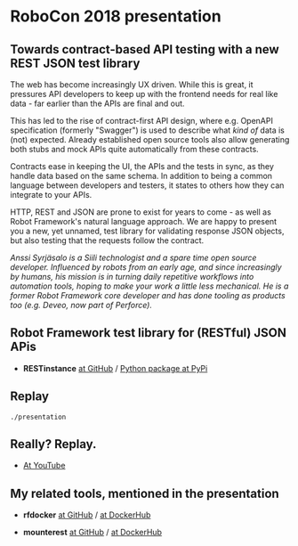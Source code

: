 # RoboCon 2018 presentation

## Towards contract-based API testing with a new REST JSON test library

The web has become increasingly UX driven. While this is great,
it pressures API developers to keep up with the frontend needs
for real like data - far earlier than the APIs are final and out.

This has led to the rise of contract-first API design,
where e.g. OpenAPI specification (formerly "Swagger") is used to describe
what *kind of* data is (not) expected. Already established open source tools
also allow generating both stubs and mock APIs quite automatically from these
contracts.

Contracts ease in keeping the UI, the APIs and the tests in sync,
as they handle data based on the same schema. In addition to being a common
language between developers and testers, it states to others how they can
integrate to your APIs.

HTTP, REST and JSON are prone to exist for years to come - as well as
Robot Framework's natural language approach. We are happy to present you a new,
yet unnamed, test library for validating response JSON objects,
but also testing that the requests follow the contract.


*Anssi Syrjäsalo is a Siili technologist and a spare time open source developer.
Influenced by robots from an early age, and since increasingly by humans,
his mission is in turning daily repetitive workflows into automation tools,
hoping to make your work a little less mechanical. He is a former Robot
Framework core developer and has done tooling as products too (e.g. Deveo, now part of Perforce).*


## Robot Framework test library for (RESTful) JSON APis

- **RESTinstance** [at GitHub](https://github.com/asyrjasalo/RESTinstance) / [Python package at PyPi](https://pypi.python.org/pypi/RESTinstance)

## Replay

    ./presentation

## Really? Replay.

- [At YouTube](https://www.youtube.com/watch?v=TMU4WCIq3NA)

## My related tools, mentioned in the presentation

- **rfdocker** [at GitHub](https://github.com/asyrjasalo/rfdocker) / [at DockerHub](https://hub.docker.com/r/robotframework/rfdocker)

- **mounterest** [at GitHub](https://github.com/asyrjasalo/mounterest) / [at DockerHub](https://hub.docker.com/r/asyrjasalo/mounterest)
